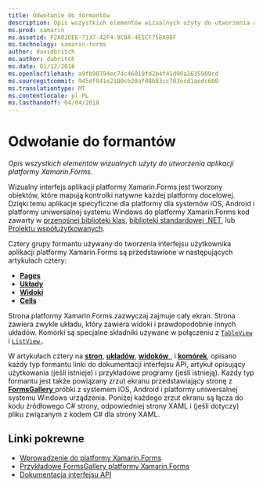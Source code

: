 ```yaml
---
title: Odwołanie do formantów
description: Opis wszystkich elementów wizualnych użyty do utworzenia aplikacji platformy Xamarin.Forms.
ms.prod: xamarin
ms.assetid: F2A02DEE-7137-42F4-9C0A-4E1CF75EA08F
ms.technology: xamarin-forms
author: davidbritch
ms.author: dabritch
ms.date: 01/12/2016
ms.openlocfilehash: a9fb90794ec74c46019fd2b4f41d90a2635909cd
ms.sourcegitcommit: 945df041e2180cb20af08b83cc703ecd1aedc6b0
ms.translationtype: MT
ms.contentlocale: pl-PL
ms.lasthandoff: 04/04/2018
---
```

# <a name="controls-reference"></a>Odwołanie do formantów

_Opis wszystkich elementów wizualnych użyty do utworzenia aplikacji platformy Xamarin.Forms._

Wizualny interfejs aplikacji platformy Xamarin.Forms jest tworzony obiektów, które mapują kontrolki natywne każdej platformy docelowej. Dzięki temu aplikacje specyficzne dla platformy dla systemów iOS, Android i platformy uniwersalnej systemu Windows do platformy Xamarin.Forms kod zawarty w [przenośnej biblioteki klas](~/cross-platform/app-fundamentals/pcl.md), [biblioteki standardowej .NET](~/cross-platform/app-fundamentals/net-standard.md), lub [ Projektu współużytkowanych](~/cross-platform/app-fundamentals/shared-projects.md).

Cztery grupy formantu używany do tworzenia interfejsu użytkownika aplikacji platformy Xamarin.Forms są przedstawione w następujących artykułach cztery:

- [**Pages**](pages.md)
- [**Układy**](layouts.md)
- [**Widoki**](views.md)
- [**Cells**](cells.md)

Strona platformy Xamarin.Forms zazwyczaj zajmuje cały ekran. Strona zawiera zwykle układu, który zawiera widoki i prawdopodobnie innych układów. Komórki są specjalne składniki używane w połączeniu z [ `TableView` ](views.md#tableView) i [ `ListView` ](views.md#listView).

W artykułach cztery na [ **stron**](pages.md), [ **układów**](layouts.md), [ **widoków** ](views.md), i [ **komórek**](cells.md), opisano każdy typ formantu linki do dokumentacji interfejsu API, artykuł opisujący użytkowania (jeśli istnieje) i przykładowe programy (jeśli istnieją). Każdy typ formantu jest także powiązany zrzut ekranu przedstawiający stronę z [ **FormsGallery** ](https://developer.xamarin.com/samples/FormsGallery/) próbki z systemem iOS, Android i platformy uniwersalnej systemu Windows urządzenia. Poniżej każdego zrzut ekranu są łącza do kodu źródłowego C# strony, odpowiedniej strony XAML i (jeśli dotyczy) pliku związanym z kodem C# dla strony XAML.

## <a name="related-links"></a>Linki pokrewne

- [Wprowadzenie do platformy Xamarin.Forms](~/xamarin-forms/get-started/introduction-to-xamarin-forms.md)
- [Przykładowe FormsGallery platformy Xamarin.Forms](https://developer.xamarin.com/samples/FormsGallery/)
- [Dokumentacja interfejsu API](https://developer.xamarin.com/api/root/Xamarin.Forms/)
